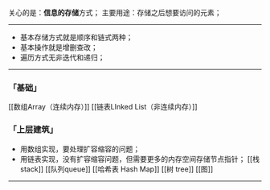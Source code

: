 关心的是：**信息的存储**方式；
主要用途：存储之后想要访问的元素；
***
- 基本存储方式就是顺序和链式两种；
- 基本操作就是增删查改；
- 遍历方式无非迭代和递归；
***
### 「基础」
  [[数组Array（连续内存）]]
  [[链表LInked List（非连续内存）]]
### 「上层建筑」
-   用数组实现，要处理扩容缩容的问题；
-   用链表实现，没有扩容缩容问题，但需要更多的内存空间存储节点指针；
  [[栈stack]]
  [[队列queue]]
  [[哈希表 Hash Map]]
  [[树 tree]]
  [[图]]

***

